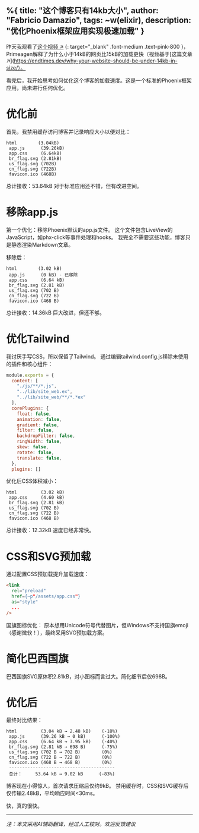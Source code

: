 %{
title: "这个博客只有14kb大小",
author: "Fabricio Damazio",
tags: ~w(elixir),
description: "优化Phoenix框架应用实现极速加载"
}
---
昨天我观看了[这个视频 ↗](https://www.youtube.com/watch?v=ciNXbR5wvhU)
{: target="_blank" .font-medium .text-pink-800 }，Primeagen解释了为什么小于14kB的网页比15kB的加载更快（视频基于[这篇文章 ↗](https://endtimes.dev/why-your-website-should-be-under-14kb-in-size/）。

看完后，我开始思考如何优化这个博客的加载速度。这是一个标准的Phoenix框架应用，尚未进行任何优化。

# 优化前

首先，我禁用缓存访问博客并记录响应大小以便对比：

    html        (3.04kB)
     app.js      (39.26kB)
     app.css     (6.64kB)
     br_flag.svg (2.81kB)
     us_flag.svg (702B)
     cn_flag.svg (722B)
     favicon.ico (468B)

总计接收：53.64kB
对于标准应用还不错，但有改进空间。

# 移除app.js

第一个优化：移除Phoenix默认的app.js文件。
这个文件包含LiveView的JavaScript，如phx-click等事件处理和hooks。
我完全不需要这些功能，博客只是静态渲染Markdown文章。

移除后：

    html        (3.02 kB)
     app.js      (0 kB) - 已移除
     app.css     (6.64 kB)
     br_flag.svg (2.81 kB)
     us_flag.svg (702 B)
     cn_flag.svg (722 B)
     favicon.ico (468 B)

总计接收：14.36kB
巨大改进，但还不够。

# 优化Tailwind

我讨厌手写CSS，所以保留了Tailwind。
通过编辑tailwind.config.js移除未使用的插件和核心组件：

```js
module.exports = {
  content: [
    "./js/**/*.js",
    "../lib/site_web.ex",
    "../lib/site_web/**/*.*ex"
  ],
  corePlugins: {
    float: false,
    animation: false,
    gradient: false,
    filter: false,
    backdropFilter: false,
    ringWidth: false,
    skew: false,
    rotate: false,
    translate: false,
  },
  plugins: []
```

优化后CSS体积减小：

    html         (3.02 kB)
     app.css     (4.60 kB)
     br_flag.svg (2.81 kB)
     us_flag.svg (702 B)
     cn_flag.svg (722 B)
     favicon.ico (468 B)

总计接收：12.32kB
速度已经非常快。

# CSS和SVG预加载

通过配置CSS预加载提升加载速度：

```html
<link
  rel="preload"
  href={~p"/assets/app.css"}
  as="style"
  ...
/>
```

国旗图标优化：
原本想用Unicode符号代替图片，但Windows不支持国旗emoji（感谢微软！），最终采用SVG预加载方案。

# 简化巴西国旗

巴西国旗SVG原体积2.81kB，对小图标而言过大。简化细节后仅698B。

# 优化后

最终对比结果：

    html         (3.04 kB → 2.48 kB)    (-18%)
     app.js      (39.26 kB → 0 kB)      (-100%)
     app.css     (6.64 kB → 3.95 kB)    (-40%)
     br_flag.svg (2.81 kB → 698 B)      (-75%)
     us_flag.svg (702 B → 702 B)        (0%)
     cn_flag.svg (722 B → 722 B)        (0%)
     favicon.ico (468 B → 468 B)        (0%)
     ----------------------------------------
     总计：     53.64 kB → 9.02 kB      (-83%)

博客现在小得惊人，首次请求压缩后仅约9kB。
禁用缓存时，CSS和SVG缓存后仅传输2.48kB，平均响应时间<30ms。

快，真的很快。

---
*注：本文采用AI辅助翻译，经过人工校对。欢迎反馈建议*
